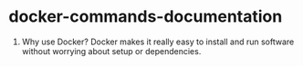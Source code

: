 # docker-commands-documentation
1. Why use Docker? Docker makes it really easy to install and run software without worrying about setup or dependencies.
